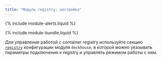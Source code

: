 ```yaml
---
title: "Модуль registry: настройка"
---
```


{% include module-alerts.liquid %}

{% include module-bundle.liquid %}

Для управления работой с container registry используйте секцию [`registry`](../deckhouse/configuration.html#parameters-registry) конфигурации модуля `deckhouse`, в которой можно указывать параметры подключения к registry и управлять режимом работы с ним.
